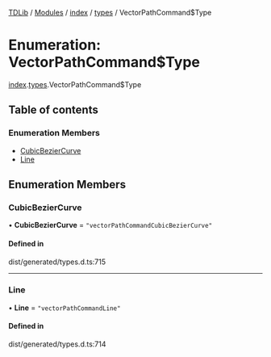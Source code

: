 [TDLib](../README.md) / [Modules](../modules.md) / [index](../modules/index.md) / [types](../modules/index.types.md) / VectorPathCommand$Type

# Enumeration: VectorPathCommand$Type

[index](../modules/index.md).[types](../modules/index.types.md).VectorPathCommand$Type

## Table of contents

### Enumeration Members

- [CubicBezierCurve](index.types.VectorPathCommand_Type.md#cubicbeziercurve)
- [Line](index.types.VectorPathCommand_Type.md#line)

## Enumeration Members

### CubicBezierCurve

• **CubicBezierCurve** = ``"vectorPathCommandCubicBezierCurve"``

#### Defined in

dist/generated/types.d.ts:715

___

### Line

• **Line** = ``"vectorPathCommandLine"``

#### Defined in

dist/generated/types.d.ts:714

